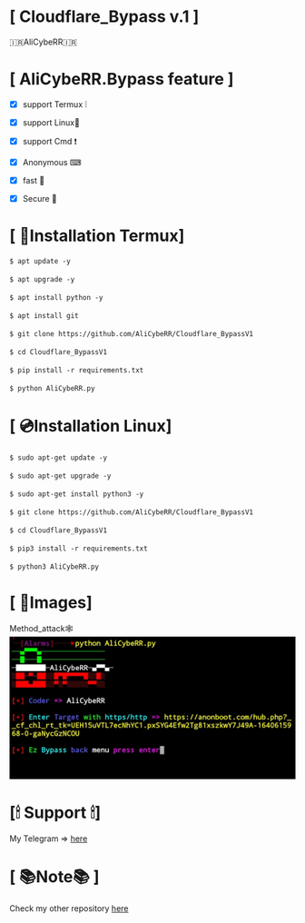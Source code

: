#  [ Cloudflare_Bypass v.1 ]

🇮🇷AliCybeRR🇮🇷 

# [ AliCybeRR.Bypass feature ]
- [x] support Termux ❕
- [x] support Linux🐧
- [x] support Cmd ❗
- [x] Anonymous  ⌨
- [x] fast 🚀
- [x] Secure  🔐


# [ 📀Installation Termux]
```
$ apt update -y

$ apt upgrade -y

$ apt install python -y

$ apt install git

$ git clone https://github.com/AliCybeRR/Cloudflare_BypassV1

$ cd Cloudflare_BypassV1

$ pip install -r requirements.txt

$ python AliCybeRR.py 
```

# [ 💿Installation Linux]
```
$ sudo apt-get update -y

$ sudo apt-get upgrade -y

$ sudo apt-get install python3 -y

$ git clone https://github.com/AliCybeRR/Cloudflare_BypassV1

$ cd Cloudflare_BypassV1

$ pip3 install -r requirements.txt

$ python3 AliCybeRR.py
```
# [ 📸Images]
Method_attack🕸 <br>
<img src="Bypass.png" /><br>
# [🕯 Support 🕯]

My Telegram => <a href="https://T.me/AliCybeRR_KabiRR">here</a>

# [ 📚Note📚 ]
Check my other repository <a href="https://github.com/AliCybeRR?tab=repositories">here</a>
